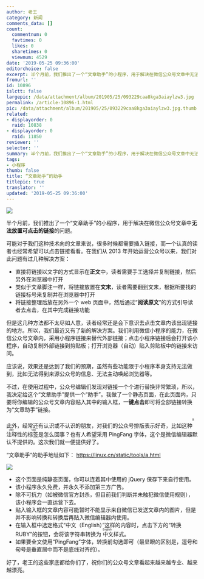 ```yaml
---
author: 老王
category: 新闻
comments_data: []
count:
  commentnum: 0
  favtimes: 0
  likes: 0
  sharetimes: 0
  viewnum: 4529
date: '2019-05-25 09:36:00'
editorchoice: false
excerpt: 半个月前，我们推出了一个“文章助手”的小程序，用于解决在微信公众号文章中无法放置可点击的链接的问题。
fromurl: ''
id: 10896
islctt: false
largepic: /data/attachment/album/201905/25/093229caa8kga3aiaylzw3.jpg
permalink: /article-10896-1.html
pic: /data/attachment/album/201905/25/093229caa8kga3aiaylzw3.jpg.thumb.jpg
related:
- displayorder: 0
  raid: 10838
- displayorder: 0
  raid: 11850
reviewer: ''
selector: ''
summary: 半个月前，我们推出了一个“文章助手”的小程序，用于解决在微信公众号文章中无法放置可点击的链接的问题。
tags:
- 小程序
thumb: false
title: “文章助手”的助手
titlepic: true
translator: ''
updated: '2019-05-25 09:36:00'
---
```


![](/data/attachment/album/201905/25/093229caa8kga3aiaylzw3.jpg)


半个月前，我们推出了一个“文章助手”的小程序，用于解决在微信公众号文章中**无法放置可点击的链接**的问题。


可能对于我们这种技术向的文章来说，很多时候都需要插入链接，而一个认真的读者也经常希望可以点击链接看看。在我们从 2013 年开始运营公众号以来，我们对此问题有过几种解决方案：


* 直接将链接以文字的方式显示在**正文**中，读者需要手工选择并复制链接，然后另外在浏览器中打开
* 类似于文章脚注一样，将链接放置在**文末**，读者需要翻到文末，根据所要找的链接标号来复制并在浏览器中打开
* 将链接整理后放在另外一个 web 页面中，然后通过“**阅读原文**”的方式引导读者去点击，在其中完成链接功能


但是这几种方法都不太尽如人意，读者经常还是会下意识去点击文章内该出现链接的地方。所以，我们最近又有了新的解决方案。我们利用微信小程序的能力，在微信公众号文章内，采用小程序链接来替代外部链接；点击小程序链接后会打开该小程序，自动复制外部链接到剪贴板；打开浏览器（自动）贴入剪贴板中的链接来访问。


应该说，效果还是达到了我们的预期，虽然有些功能限于小程序本身支持无法做到，比如无法得到来源公众号的信息、无法主动唤起浏览器等。


不过，在使用过程中，公众号编辑们发现对链接一个个进行替换非常繁琐，所以，我决定给这个“文章助手”提供一个“助手”。我做了一个静态页面，在此页面内，只要将你编辑的公众号文章内容贴入其中的输入框，**一键点击**即可将全部链接转换为“文章助手”链接。


此外，经常还有认识或不认识的朋友，对我们的公众号排版表示好奇，比如这种<ruby> 注释性的标签 <rp>  （ </rp> <rt>  Ruby tag </rt> <rp>  ） </rp></ruby>是怎么回事？也有人希望采用 PingFang 字体，这个是微信编辑器默认不提供的。这次我们就一便提供好了。


“文章助手”的助手地址如下： <https://linux.cn/static/tools/a.html>


![](/data/attachment/album/201905/25/091843exyg54kawayweyys.jpg)


* 这个页面是纯静态页面，你可以连着其中使用的 jQuery 保存下来自行使用。
* 该小程序永久免费，并永久不添加第三方广告。
* 除不可抗力（如被微信官方封杀，但目前我们判断并未触犯微信使用规则），该小程序会一直运营下去。
* 贴入输入框的文章内容可能暂时不能显示来自微信已发送文章内的图片，但是并不影响转换和转换后再贴入微信编辑器内使用。
* 在输入框中选定格式“中文（English）”这样的内容时，点击下方的“转换 RUBY”的按钮，会将该字符串转换为<ruby> 中文 <rp>  （ </rp> <rt>  English </rt> <rp>  ） </rp></ruby>样式。
* 如果要全文使用“PingFang”字体，转换前勾选即可（最显眼的区别是，逗号和句号是垂直居中而不是底线对齐的）。


好了，老王的这些家底都给你们了，祝你们的公众号文章看起来越来越专业、越来越漂亮。